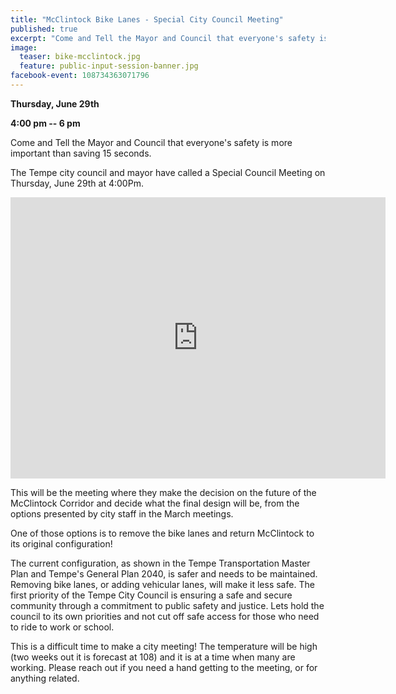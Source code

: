 ```yaml
---
title: "McClintock Bike Lanes - Special City Council Meeting"
published: true
excerpt: "Come and Tell the Mayor and Council that everyone's safety is more important than saving 15 seconds."
image:
  teaser: bike-mcclintock.jpg
  feature: public-input-session-banner.jpg
facebook-event: 108734363071796
---
```


**Thursday, June 29th**

**4:00 pm -- 6 pm**

Come and Tell the Mayor and Council that everyone's safety is more important than saving 15 seconds.

The Tempe city council and mayor have called a Special Council Meeting on Thursday, June 29th at 4:00Pm.

<iframe src="https://www.google.com/maps/embed?pb=!1m18!1m12!1m3!1d3329.935190311646!2d-111.94067583480133!3d33.424933980781226!2m3!1f0!2f0!3f0!3m2!1i1024!2i768!4f13.1!3m3!1m2!1s0x872b08d8423e4b23%3A0x7dd37f3df9c0db4c!2sTempe+Municipal+Building%2C+31+E+5th+St%2C+Tempe%2C+AZ+85281!5e0!3m2!1sen!2sus!4v1498067713040" width="600" height="450" frameborder="0" style="border:0" allowfullscreen></iframe>

This will be the meeting where they make the decision on the future of the McClintock Corridor and decide what the final design will be, from the options presented by city staff in the March meetings.

One of those options is to remove the bike lanes and return McClintock to its original configuration!

The current configuration, as shown in the Tempe Transportation Master Plan and Tempe's General Plan 2040, is safer and needs to be maintained. Removing bike lanes, or adding vehicular lanes, will make it less safe. The first priority of the Tempe City Council is ensuring a safe and secure community through a commitment to public safety and justice. Lets hold the council to its own priorities and not cut off safe access for those who need to ride to work or school.

This is a difficult time to make a city meeting! The temperature will be high (two weeks out it is forecast at 108) and it is at a time when many are working. Please reach out if you need a hand getting to the meeting, or for anything related.

